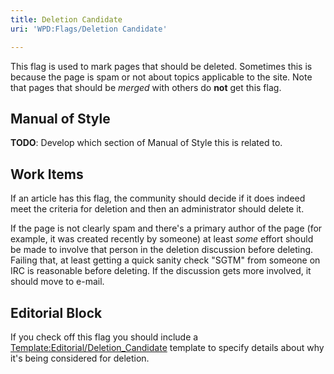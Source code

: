 ```yaml
---
title: Deletion Candidate
uri: 'WPD:Flags/Deletion Candidate'

---
```

This flag is used to mark pages that should be deleted. Sometimes this is because the page is spam or not about topics applicable to the site. Note that pages that should be *merged* with others do **not** get this flag.

## <span>Manual of Style</span>

**TODO**: Develop which section of Manual of Style this is related to.

## <span>Work Items</span>

If an article has this flag, the community should decide if it does indeed meet the criteria for deletion and then an administrator should delete it.

If the page is not clearly spam and there's a primary author of the page (for example, it was created recently by someone) at least *some* effort should be made to involve that person in the deletion discussion before deleting. Failing that, at least getting a quick sanity check "SGTM" from someone on IRC is reasonable before deleting. If the discussion gets more involved, it should move to e-mail.

## <span>Editorial Block</span>

If you check off this flag you should include a [Template:Editorial/Deletion\_Candidate](/Template:Editorial/Deletion_Candidate) template to specify details about why it's being considered for deletion.